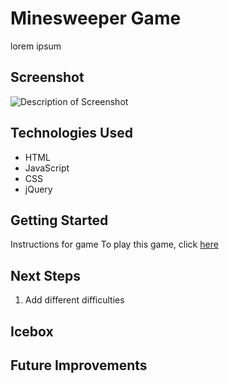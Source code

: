 # Minesweeper Game

lorem ipsum

## Screenshot

![Description of Screenshot](URL-goes-here)

## Technologies Used

* HTML
* JavaScript
* CSS
* jQuery

## Getting Started

Instructions for game
To play this game, click [here](URL-goes-here)

## Next Steps

1. Add different difficulties



## Icebox
## Future Improvements